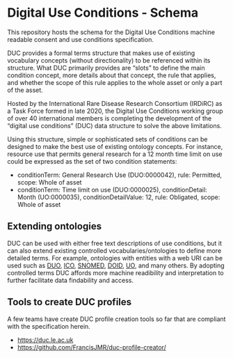 # Digital Use Conditions - Schema 
This repository hosts the schema for the Digital Use Conditions machine readable consent and use conditions specification.

DUC provides a formal terms structure that makes use of existing vocabulary concepts (without directionality) to be referenced within its structure. What DUC primarily provides are “slots” to define the main condition concept, more details about that concept, the rule that applies, and whether the scope of this rule applies to the whole asset or only a part of the asset.

Hosted by the International Rare Disease Research Consortium (IRDiRC) as a Task Force formed in late 2020, the Digital Use Conditions working group of over 40 international members is completing the development of the “digital use conditions” (DUC) data structure to solve the above limitations.

Using this structure, simple or sophisticated sets of conditions can be designed to make the best use of existing ontology concepts. For instance, resource use that permits general research for a 12 month time limit on use could be expressed as the set of two condition statements:
- conditionTerm: General Research Use (DUO:0000042), rule: Permitted, scope: Whole of asset
- conditionTerm: Time limit on use (DUO:0000025), conditionDetail: Month (UO:0000035), conditionDetailValue: 12, rule: Obligated, scope: Whole of asset

## Extending ontologies
DUC can be used with either free text descriptions of use conditions, but it can also extend existing controlled vocabularies/ontologies to define more detailed terms. For example, ontologies with entities with a web URI can be used such as [DUO](https://www.ebi.ac.uk/ols/ontologies/duo), [ICO](https://www.ebi.ac.uk/ols/ontologies/ico), [SNOMED](https://www.ebi.ac.uk/ols/ontologies/snomed), [DOID](https://www.ebi.ac.uk/ols/ontologies/doid), [UO](https://www.ebi.ac.uk/ols/ontologies/uo), and many others. By adopting controlled terms DUC affords more machine readibility and interpretation to further facilitate data findability and access.

## Tools to create DUC profiles
A few teams have create DUC profile creation tools so far that are compliant with the specification herein.

- https://duc.le.ac.uk
- https://github.com/FrancisJMR/duc-profile-creator/
